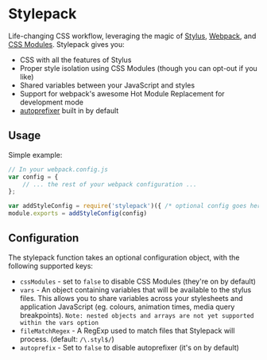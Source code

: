 # Stylepack

Life-changing CSS workflow, leveraging the magic of [Stylus](https://learnboost.github.io/stylus/),
[Webpack](http://webpack.github.io), and [CSS Modules](https://github.com/css-modules/css-modules).
Stylepack gives you:

* CSS with all the features of Stylus
* Proper style isolation using CSS Modules (though you can opt-out if you like)
* Shared variables between your JavaScript and styles
* Support for webpack's awesome Hot Module Replacement for development mode
* [autoprefixer](https://github.com/postcss/autoprefixer) built in by default


## Usage

Simple example:

```js
// In your webpack.config.js
var config = {
    // ... the rest of your webpack configuration ...
};

var addStyleConfig = require('stylepack')({ /* optional config goes here */ })
module.exports = addStyleConfig(config)
```


## Configuration

The stylepack function takes an optional configuration object, with the following
supported keys:

* `cssModules` - set to `false` to disable CSS Modules (they're on by default)
* `vars` - An object containing variables that will be available to the stylus files.
  This allows you to share variables across your stylesheets and application
  JavaScript (eg. colours, animation times, media query breakpoints).
  ```Note: nested objects and arrays are not yet supported within the vars option```
* `fileMatchRegex` - A RegExp used to match files that Stylepack will process.
  (default: `/\.styl$/`)
* `autoprefix` - Set to `false` to disable autoprefixer (it's on by default)
